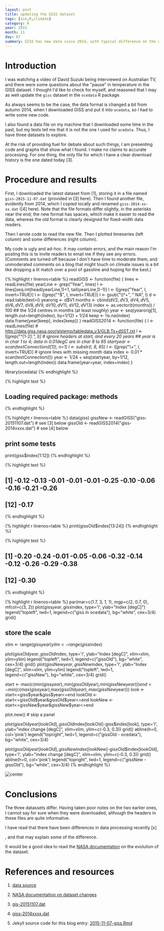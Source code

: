 ```yaml
---
layout: post
title: updating the GISS dataset
tags: [oce,R,climate]
category: R
year: 2015
month: 11
day: 07
summary: GISS has new data since 2014, with typical difference on the overlapping time window by about 0.1deg.
---
```


# Introduction

I was watching a video of David Suzuki being interviewed on Australian TV, and
there were some questions about the "pause" in temperature in the GISS dataset.
I thought I'd like to check for myself, and reasoned that I may as well update
the ``giss`` dataset in the ``ocedata`` R package.

As always seems to be the case, the data format is changed a bit from autumn
2014, when I downloaded GISS and put it into ``ocedata``, so I had to write
some new code.

I also found a data file on my machine that I downloaded some time in the past,
but my tests tell me that it is not the one I used for ``ocedata``.  Thus, I
have three datasets to explore.

At the risk of providing fuel for debate about such things, I am presenting
code and graphs that show what I found. I make no claims to accurate
processing. For one thing, the only file for which I have a clear download
history is the one dated today [3].

# Procedure and results

First, I downloaded the latest dataset from [1], storing it in a file named
``giss-2015-11-07.dat`` (provided in [3] here).  Then I found another file,
evidently from 2014, which I copied locally and renamed ``giss-2014-xx-xx.dat``
([4] here). Note that the file formats differ slightly, in the asterisks near
the end; the new format has spaces, which make it easier to read the data,
whereas the old format is clearly designed for fixed-width data readers.

Then I wrote code to read the new file. Then I plotted timeseries (left column)
and some differences (right column).

My code is ugly and ad-hoc. It may contain errors, and the main reason I'm
posting this is to invite readers to email me if they see any errors.
(Comments are turned off because I don't have time to moderate them, and
unmoderated comments on a blog that might touch on climate issues is a bit like
dropping a lit match over a pool of gasoline and hoping for the best.)


{% highlight r linenos=table %}
readGISS <- function(file)
{
    lines <- readLines(file)
    yearLine <- grep("Year", lines)
    l <- lines[seq.int(head(yearLine,1)+1, tail(yearLine,1)-1)]
    l <- l[grep("Year", l, invert=TRUE)]
    l <- l[grep("^$", l, invert=TRUE)]
    l <- gsub("\\*+", "  NA", l)
    d <- read.table(text=l)
    yearorig <- d$V1
    months <- cbind(d$V2, d$V3, d$V4, d$V5, 
                    d$V6, d$V7, d$V8, d$V9, 
                    d$V10, d$V11, d$V12, d$V13) 
    index <- as.vector(t(months)) / 100
    ## the 1/24 centres in months (at least roughly)
    year <- seq(yearorig[1], length.out=length(index), by=1/12) + 1/24
    keep <- !is.na(index)
    data.frame(year[keep], index[keep])
}
readGISS2014 <- function(file)
{
    l <- readLines(file) # http://data.giss.nasa.gov/gistemp/tabledata_v3/GLB.Ts+dSST.txt
    l <- l[grep("^[1-2].*", l)]            # ignore headers at start, and every 20 years
    ## year is in char 1 to 4; data in 0.01degC are in char 8 to 65
    startyear <- scan(textConnection(l[1]), n=1)
    l <- substr(l, 8, 65)
    l <- l[grep("\\*+", l, invert=TRUE)]    # ignore lines with missing month data
    index <- 0.01 * scan(textConnection(l))
    year <- 1/24 + seq(startyear, by=1/12, length.out=length(index))
    data.frame(year=year, index=index)
}

library(ocedata)
{% endhighlight %}



{% highlight text %}
## Loading required package: methods
{% endhighlight %}



{% highlight r linenos=table %}
data(giss)
gissNew <- readGISS("giss-20151107.dat") # see [3] below
gissOld <- readGISS2014("giss-2014xxxx.dat") # see [4] below
## print some tests
print(giss$index[1:12])
{% endhighlight %}



{% highlight text %}
##  [1] -0.12 -0.13 -0.01 -0.01 -0.01 -0.25 -0.10 -0.06 -0.16 -0.21 -0.26
## [12] -0.17
{% endhighlight %}



{% highlight r linenos=table %}
print(gissOld$index[13:24])
{% endhighlight %}



{% highlight text %}
##  [1] -0.20 -0.24 -0.01 -0.05 -0.06 -0.32 -0.14 -0.12 -0.26 -0.29 -0.38
## [12] -0.30
{% endhighlight %}



{% highlight r linenos=table %}
par(mar=c(1.7, 3, 1, 1), mgp=c(2, 0.7, 0), mfcol=c(3, 2))
plot(giss$year, giss$index, type='l', ylab="Index [degC]")
legend("topleft", lwd=1, legend=c("giss in ocedata"), bg="white", cex=3/4)
grid()
## store the scale
xlim <- range(giss$year)
ylim <- range(giss$index)

plot(gissOld$year, gissOld$index, type='l', ylab="Index [degC]", xlim=xlim, ylim=ylim)
legend("topleft", lwd=1, legend=c("gissOld"), bg="white", cex=3/4)
grid()
plot(gissNew$year, gissNew$index, type='l', ylab="Index [degC]", xlim=xlim, ylim=ylim)
legend("topleft", lwd=1, legend=c("gissNew"), bg="white", cex=3/4)
grid()

start <- max(c(min(giss$year),min(gissOld$year),min(gissNew$year)))
end <- min(c(max(giss$year),max(gissOld$year),max(gissNew$year)))
look <- start<=giss$year&giss$year<=end
lookOld <- start<=gissOld$year&gissOld$year<=end
lookNew <- start<=gissNew$year&gissNew$year<=end

plot.new() # skip a panel

plot(gissOld$year[lookOld], gissOld$index[lookOld]-giss$index[look],
     type='l', ylab="index change [degC]", xlim=xlim, ylim=c(-0.3, 0.3))
grid()
abline(h=0, col='pink')
legend("topright", lwd=1, legend=c("gissOld - ocedata"), bg="white", cex=3/4)

plot(gissOld$year[lookOld], gissNew$index[lookNew]-gissOld$index[lookOld],
     type='l', ylab="index change [degC]", xlim=xlim, ylim=c(-0.3, 0.3))
grid()
abline(h=0, col='pink')
legend("topright", lwd=1, legend=c("gissNew - gissOld"), bg="white", cex=3/4)
{% endhighlight %}

![center](http://dankelley.github.io/figs/2015-11-07-giss/unnamed-chunk-1-1.png) 


# Conclusions

The three datassets differ. Having taken poor notes on the two earlier ones, I
cannot say for sure when they were downloaded, although the headers in these
files are quite informative.

I have read that there have been differences in data processing recently [x]

, and
that may explain some of the difference. 

It would be a good idea to read the [NASA
documentation](http://data.giss.nasa.gov/gistemp) on the evolution of the
dataset.

# References and resources

1. [data source](http://data.giss.nasa.gov/gistemp/tabledata_v3/GLB.Ts+dSST.txt)

2. [NASA documentation on dataset changes](http://data.giss.nasa.gov/gistemp)

3. [gis-20151107.dat](https://raw.github.com/dankelley/dankelley.github.io/master/assets/giss-20151107.dat)

4. [giss-2014xxxx.dat](https://raw.github.com/dankelley/dankelley.github.io/master/assets/giss-2014xxxx.dat)

5. Jekyll source code for this blog entry: [2015-11-07-giss.Rmd](https://raw.github.com/dankelley/dankelley.github.io/master/assets/2015-11-07-giss.Rmd)



